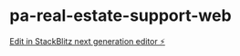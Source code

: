 # pa-real-estate-support-web

[Edit in StackBlitz next generation editor ⚡️](https://stackblitz.com/~/github.com/haydnphilipdesign/pa-real-estate-support-web)
